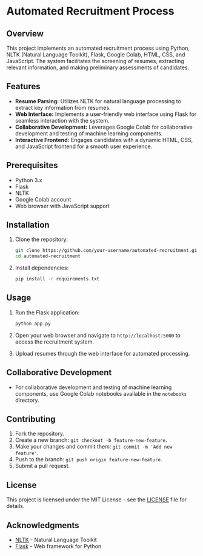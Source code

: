 # Automated Recruitment Process

## Overview

This project implements an automated recruitment process using Python, NLTK (Natural Language Toolkit), Flask, Google Colab, HTML, CSS, and JavaScript. The system facilitates the screening of resumes, extracting relevant information, and making preliminary assessments of candidates.

## Features

- **Resume Parsing:** Utilizes NLTK for natural language processing to extract key information from resumes.
- **Web Interface:** Implements a user-friendly web interface using Flask for seamless interaction with the system.
- **Collaborative Development:** Leverages Google Colab for collaborative development and testing of machine learning components.
- **Interactive Frontend:** Engages candidates with a dynamic HTML, CSS, and JavaScript frontend for a smooth user experience.

## Prerequisites

- Python 3.x
- Flask
- NLTK
- Google Colab account
- Web browser with JavaScript support

## Installation

1. Clone the repository:

    ```bash
    git clone https://github.com/your-username/automated-recruitment.git
    cd automated-recruitment
    ```

2. Install dependencies:

    ```bash
    pip install -r requirements.txt
    ```

## Usage

1. Run the Flask application:

    ```bash
    python app.py
    ```

2. Open your web browser and navigate to `http://localhost:5000` to access the recruitment system.

3. Upload resumes through the web interface for automated processing.

## Collaborative Development

- For collaborative development and testing of machine learning components, use Google Colab notebooks available in the `notebooks` directory.

## Contributing

1. Fork the repository.
2. Create a new branch: `git checkout -b feature-new-feature`.
3. Make your changes and commit them: `git commit -m 'Add new feature'`.
4. Push to the branch: `git push origin feature-new-feature`.
5. Submit a pull request.

## License

This project is licensed under the MIT License - see the [LICENSE](LICENSE) file for details.

## Acknowledgments

- [NLTK](https://www.nltk.org/) - Natural Language Toolkit
- [Flask](https://flask.palletsprojects.com/) - Web framework for Python

